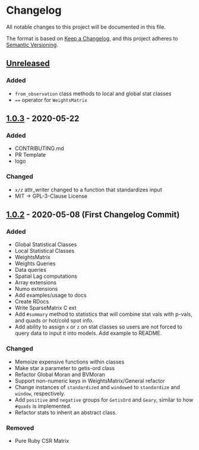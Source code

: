 # Changelog

All notable changes to this project will be documented in this file.

The format is based on [Keep a Changelog](https://keepachangelog.com/en/1.0.0/),
and this project adheres to [Semantic Versioning](https://semver.org/spec/v2.0.0.html).

## [Unreleased]

### Added

- `from_observation` class methods to local and global stat classes
- `==` operator for `WeightsMatrix`

## [1.0.3] - 2020-05-22

### Added

- CONTRIBUTING.md
- PR Template
- logo

### Changed

- `x/z` attr_writer changed to a function that standardizes input
- MIT -> GPL-3-Clause License

## [1.0.2] - 2020-05-08 (First Changelog Commit)

### Added

- Global Statistical Classes
- Local Statistical Classes
- WeightsMatrix
- Weights Queries
- Data queries
- Spatial Lag computations
- Array extensions
- Numo extensions
- Add examples/usage to docs
- Create RDocs
- Write SparseMatrix C ext
- Add `#summary` method to statistics that will combine stat vals with p-vals, and quads or hot/cold spot info.
- Add ability to assign `x` or `z` on stat classes so users are not forced to query data to input it into models. Add example to README.

### Changed

- Memoize expensive functions within classes
- Make star a parameter to getis-ord class
- Refactor Global Moran and BVMoran
- Support non-numeric keys in WeightsMatrix/General refactor
- Change instances of `standardized` and `windowed` to `standardize` and `window`, respectively.
- Add `positive` and `negative` groups for `GetisOrd` and `Geary`, similar to how `#quads` is implemented.
- Refactor stats to inherit an abstract class.

### Removed

- Pure Ruby CSR Matrix

[unreleased]: https://github.com/olivierlacan/keep-a-changelog/compare/v1.0.3...HEAD
[1.0.3]: https://github.com/keithdoggett/spatial_stats/compare/v1.0.1...v1.0.3
[1.0.2]: https://github.com/keithdoggett/spatial_stats/compare/v1.0.1...v1.0.2
[1.0.1]: https://github.com/keithdoggett/spatial_stats/compare/v1.0.0...v1.0.1
[1.0.0]: https://github.com/keithdoggett/spatial_stats/compare/v0.2.2...v1.0.0
[0.2.2]: https://github.com/keithdoggett/spatial_stats/compare/v0.2.1...v0.2.2
[0.2.1]: https://github.com/keithdoggett/spatial_stats/compare/v0.1.1...v0.2.1
[0.1.1]: https://github.com/keithdoggett/spatial_stats/compare/v0.1.0...v0.1.1
[0.1.0]: https://github.com/keithdoggett/spatial_stats/releases/tag/v0.1.0
